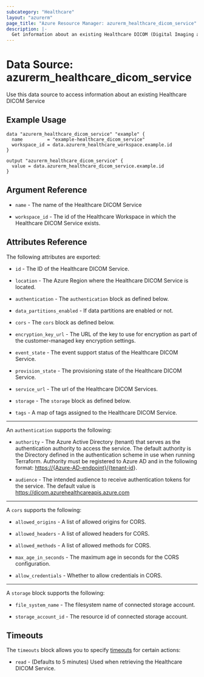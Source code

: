 ```yaml
---
subcategory: "Healthcare"
layout: "azurerm"
page_title: "Azure Resource Manager: azurerm_healthcare_dicom_service"
description: |-
  Get information about an existing Healthcare DICOM (Digital Imaging and Communications in Medicine) Service
---
```


# Data Source: azurerm_healthcare_dicom_service

Use this data source to access information about an existing Healthcare DICOM Service

## Example Usage

```hcl
data "azurerm_healthcare_dicom_service" "example" {
  name         = "example-healthcare_dicom_service"
  workspace_id = data.azurerm_healthcare_workspace.example.id
}

output "azurerm_healthcare_dicom_service" {
  value = data.azurerm_healthcare_dicom_service.example.id
}
```

## Argument Reference

* `name` - The name of the Healthcare DICOM Service

* `workspace_id` - The id of the Healthcare Workspace in which the Healthcare DICOM Service exists.

## Attributes Reference

The following attributes are exported:

* `id` - The ID of the Healthcare DICOM Service.

* `location` - The Azure Region where the Healthcare DICOM Service is located.

* `authentication` - The `authentication` block as defined below.

* `data_partitions_enabled` - If data partitions are enabled or not.

* `cors` - The `cors` block as defined below.

* `encryption_key_url` - The URL of the key to use for encryption as part of the customer-managed key encryption settings.

* `event_state` - The event support status of the Healthcare DICOM Service.

* `provision_state` - The provisioning state of the Healthcare DICOM Service.

* `service_url` - The url of the Healthcare DICOM Services.

* `storage` - The `storage` block as defined below.

* `tags` - A map of tags assigned to the Healthcare DICOM Service.

---
An `authentication` supports the following:

* `authority` - The Azure Active Directory (tenant) that serves as the authentication authority to access the service. The default authority is the Directory defined in the authentication scheme in use when running Terraform.
  Authority must be registered to Azure AD and in the following format: <https://{Azure-AD-endpoint}/{tenant-id>}.

* `audience` - The intended audience to receive authentication tokens for the service. The default value is <https://dicom.azurehealthcareapis.azure.com>

---

A `cors` supports the following:

* `allowed_origins` - A list of allowed origins for CORS.

* `allowed_headers` - A list of allowed headers for CORS.

* `allowed_methods` - A list of allowed methods for CORS.

* `max_age_in_seconds` - The maximum age in seconds for the CORS configuration.

* `allow_credentials` - Whether to allow credentials in CORS.

---

A `storage` block supports the following:

* `file_system_name` - The filesystem name of connected storage account.

* `storage_account_id` - The resource id of connected storage account.


## Timeouts

The `timeouts` block allows you to specify [timeouts](https://www.terraform.io/language/resources/syntax#operation-timeouts) for certain actions:

* `read` - (Defaults to 5 minutes) Used when retrieving the Healthcare DICOM Service.

